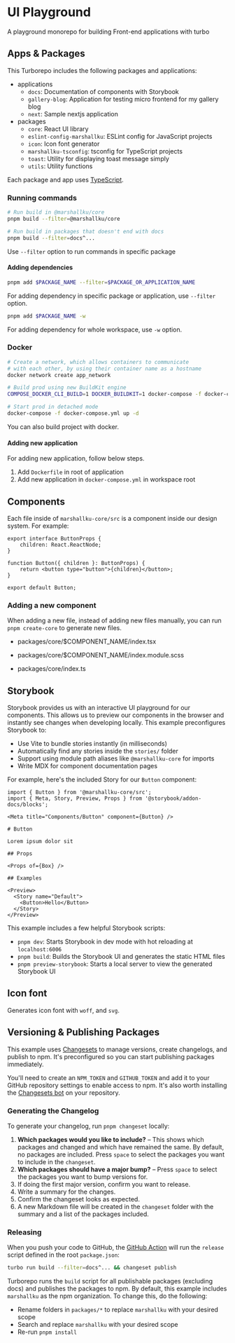 # UI Playground

A playground monorepo for building Front-end applications with turbo

## Apps & Packages

This Turborepo includes the following packages and applications:

-   applications
    -   `docs`: Documentation of components with Storybook
    -   `gallery-blog`: Application for testing micro frontend for my gallery blog
    -   `next`: Sample nextjs application
-   packages
    -   `core`: React UI library
    -   `eslint-config-marshallku`: ESLint config for JavaScript projects
    -   `icon`: Icon font generator
    -   `marshallku-tsconfig`: tsconfig for TypeScript projects
    -   `toast`: Utility for displaying toast message simply
    -   `utils`: Utility functions

Each package and app uses [TypeScript](https://www.typescriptlang.org/).

### Running commands

```bash
# Run build in @marshallku/core
pnpm build --filter=@marshallku/core

# Run build in packages that doesn't end with docs
pnpm build --filter=docs^...
```

Use `--filter` option to run commands in specific package

#### Adding dependencies

```bash
pnpm add $PACKAGE_NAME --filter=$PACKAGE_OR_APPLICATION_NAME
```

For adding dependency in specific package or application, use `--filter` option.

```bash
pnpm add $PACKAGE_NAME -w
```

For adding dependency for whole workspace, use `-w` option.

### Docker

```bash
# Create a network, which allows containers to communicate
# with each other, by using their container name as a hostname
docker network create app_network

# Build prod using new BuildKit engine
COMPOSE_DOCKER_CLI_BUILD=1 DOCKER_BUILDKIT=1 docker-compose -f docker-compose.yml build

# Start prod in detached mode
docker-compose -f docker-compose.yml up -d
```

You can also build project with docker.

#### Adding new application

For adding new application, follow below steps.

1. Add `Dockerfile` in root of application
1. Add new application in `docker-compose.yml` in workspace root

## Components

Each file inside of `marshallku-core/src` is a component inside our design system. For example:

```tsx
export interface ButtonProps {
    children: React.ReactNode;
}

function Button({ children }: ButtonProps) {
    return <button type="button">{children}</button>;
}

export default Button;
```

### Adding a new component

When adding a new file, instead of adding new files manually, you can run `pnpm create-core` to generate new files.

-   packages/core/$COMPONENT_NAME/index.tsx
-   packages/core/$COMPONENT_NAME/index.module.scss

-   packages/core/index.ts

## Storybook

Storybook provides us with an interactive UI playground for our components. This allows us to preview our components in the browser and instantly see changes when developing locally. This example preconfigures Storybook to:

-   Use Vite to bundle stories instantly (in milliseconds)
-   Automatically find any stories inside the `stories/` folder
-   Support using module path aliases like `@marshallku-core` for imports
-   Write MDX for component documentation pages

For example, here's the included Story for our `Button` component:

```js:apps/docs/stories/button.stories.mdx
import { Button } from '@marshallku-core/src';
import { Meta, Story, Preview, Props } from '@storybook/addon-docs/blocks';

<Meta title="Components/Button" component={Button} />

# Button

Lorem ipsum dolor sit

## Props

<Props of={Box} />

## Examples

<Preview>
  <Story name="Default">
    <Button>Hello</Button>
  </Story>
</Preview>
```

This example includes a few helpful Storybook scripts:

-   `pnpm dev`: Starts Storybook in dev mode with hot reloading at `localhost:6006`
-   `pnpm build`: Builds the Storybook UI and generates the static HTML files
-   `pnpm preview-storybook`: Starts a local server to view the generated Storybook UI

## Icon font

Generates icon font with `woff`, and `svg`.

## Versioning & Publishing Packages

This example uses [Changesets](https://github.com/changesets/changesets) to manage versions, create changelogs, and publish to npm. It's preconfigured so you can start publishing packages immediately.

You'll need to create an `NPM_TOKEN` and `GITHUB_TOKEN` and add it to your GitHub repository settings to enable access to npm. It's also worth installing the [Changesets bot](https://github.com/apps/changeset-bot) on your repository.

### Generating the Changelog

To generate your changelog, run `pnpm changeset` locally:

1. **Which packages would you like to include?** – This shows which packages and changed and which have remained the same. By default, no packages are included. Press `space` to select the packages you want to include in the `changeset`.
1. **Which packages should have a major bump?** – Press `space` to select the packages you want to bump versions for.
1. If doing the first major version, confirm you want to release.
1. Write a summary for the changes.
1. Confirm the changeset looks as expected.
1. A new Markdown file will be created in the `changeset` folder with the summary and a list of the packages included.

### Releasing

When you push your code to GitHub, the [GitHub Action](https://github.com/changesets/action) will run the `release` script defined in the root `package.json`:

```bash
turbo run build --filter=docs^... && changeset publish
```

Turborepo runs the `build` script for all publishable packages (excluding docs) and publishes the packages to npm. By default, this example includes `marshallku` as the npm organization. To change this, do the following:

-   Rename folders in `packages/*` to replace `marshallku` with your desired scope
-   Search and replace `marshallku` with your desired scope
-   Re-run `pnpm install`
